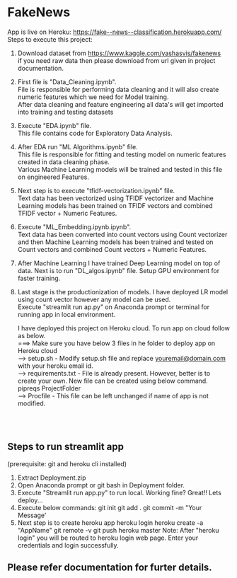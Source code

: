 # FakeNews

App is live on Heroku: https://fake--news--classification.herokuapp.com/
</br>
Steps to execute this project:</br>

1. Download dataset from https://www.kaggle.com/yashasvis/fakenews </br>
	if you need raw data then please download from url given in project documentation.</br>
	
2. First file is "Data_Cleaning.ipynb". </br>
	File is responsible for performing data cleaning and it will also create numeric features which we need for Model training. </br>
	After data cleaning and feature engineering all data's will get imported into training and testing datasets</br>

3. Execute "EDA.ipynb" file.</br>
	This file contains code for Exploratory Data Analysis.</br>

4. After EDA run "ML Algorithms.ipynb" file.</br>
	This file is responsible for fitting and testing model on numeric features created in data cleaning phase.</br>
	Various Machine Learning models will be trained and tested in this file on engineered Features.</br>

5. Next step is to execute "tfidf-vectorization.ipynb" file.</br>
	Text data has been vectorized using TFIDF vectorizer and Machine Learning models has been trained on TFIDF vectors and combined TFIDF vector + Numeric Features.</br>

6. Execute "ML_Embedding.ipynb.ipynb".</br>
	Text data has been converted into count vectors using Count vectorizer and then Machine Learning models has been trained and tested on Count vectors and combined Count vectors + Numeric Features.</br>

7. After Machine Learning I have trained Deep Learning model on top of data. Next is to run "DL_algos.ipynb" file. Setup GPU environment for faster training.</br>

8. Last stage is the productionization of models. I have deployed LR model using count vector however any model can be used.</br>
	Execute "streamlit run ap.py" on Anaconda prompt or terminal for running app in local environment. </br>
	
	I have deployed this project on Heroku cloud. To run app on cloud follow as below.</br>
===> Make sure you have below 3 files in he folder to deploy app on Heroku cloud</br>
--> setup.sh - Modify setup.sh file and replace youremail@domain.com with your heroku email id.</br>
--> requirements.txt - File is already present. However, better is to create your own.  New file can be created using below command.</br>
 						 pipreqs ProjectFolder</br>
--> Procfile - This file can be left unchanged if name of app is not modified.</br>

</br></br>
## Steps to run streamlit app
(prerequisite: git and heroku cli installed)
1. Extract Deployment.zip
2. Open Anaconda prompt or git bash in Deployment folder.
3. Execute "Streamlit run app.py" to run local. Working fine? Great!! Lets deploy...
4. Execute below commands: 
		git init
		git add .
		git commit -m "Your Message'
3. Next step is to create heroku app
		heroku login
		heroku create -a "AppName"
		git remote -v
		git push heroku master
	Note: After "heroku login" you will be routed to heroku login web page. Enter your credentials and login successfully.
	
## Please refer documentation for furter details.
